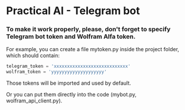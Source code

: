 # Practical AI - Telegram bot

### To make it work properly, please, don't forget to specify Telegram bot token and Wolfram Alfa token.
For example, you can create a file mytoken.py inside the project folder, which should contain:
```python
telegram_token = 'xxxxxxxxxxxxxxxxxxxxxxxxxxxx'
wolfram_token = 'yyyyyyyyyyyyyyyyyyyy'
```
Those tokens will be imported and used by default.

Or you can put them directly into the code (mybot.py, wolfram_api_client.py).